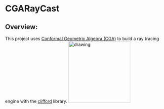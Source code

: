 # CGARayCast

## Overview:
This project uses [Conformal Geometric Algebra (CGA)][cga] to build a ray tracing engine with the [clifford][clifford] library.
<img src="https://github.com/sushachawal/CliffordRayTrace/blob/master/Reflection.png?raw=true" alt="drawing" width="200"/>

[cga]: https://en.wikipedia.org/wiki/Conformal_geometric_algebra
[clifford]: https://github.com/pygae/clifford
